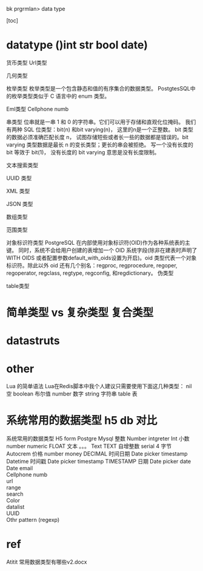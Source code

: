 bk prgrmlan> data type  



[toc]

# datatype ()int str bool date)



货币类型  Url类型

几何类型

枚举类型
枚举类型是一个包含静态和值的有序集合的数据类型。
PostgtesSQL中的枚举类型类似于 C 语言中的 enum 类型。

Eml类型
Cellphone numb

串类型
位串就是一串 1 和 0 的字符串。它们可以用于存储和直观化位掩码。 我们有两种 SQL 位类型：bit(n) 和bit varying(n)， 这里的n是一个正整数。
bit 类型的数据必须准确匹配长度 n， 试图存储短些或者长一些的数据都是错误的。bit varying 类型数据是最长 n 的变长类型；更长的串会被拒绝。 写一个没有长度的bit 等效于 bit(1)， 没有长度的 bit varying 意思是没有长度限制。

文本搜索类型

UUID 类型
 

XML 类型

JSON 类型
 

数组类型



范围类型
 

对象标识符类型
PostgreSQL 在内部使用对象标识符(OID)作为各种系统表的主键。
同时，系统不会给用户创建的表增加一个 OID 系统字段(除非在建表时声明了WITH OIDS 或者配置参数default_with_oids设置为开启)。oid 类型代表一个对象标识符。除此以外 oid 还有几个别名：regproc, regprocedure, regoper, regoperator, regclass, regtype, regconfig, 和regdictionary。
伪类型

table类型

# 简单类型 vs 复杂类型 复合类型

# datastruts

# other



Lua 的简单语法
Lua在Redis脚本中我个人建议只需要使用下面这几种类型：
nil 空
boolean 布尔值
number 数字
string 字符串
table 表



#  系统常用的数据类型 h5 db 对比

系统常用的数据类型
	H5 form	Postgre	Mysql
整数	Number
	intgreter	Int
小数	number	numeric	FLOAT
文本	。。。	Text	TEXT
自增整数		serial	4 字节		Autocrem
价格	number	money	DECIMAL
时间日期	Date picker	timestamp 	Datetime
时间戳	Date picker	timestamp 	TIMESTAMP
日期	Date picker	date	Date
email			
Cellphone numb			
url			
range			
search			
Color			
datalist			
UUID 			
Othr pattern (regexp)
			

# ref

Atitit 常用数据类型有哪些v2.docx